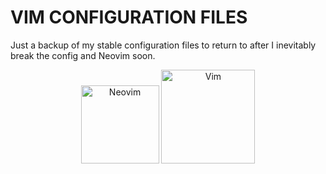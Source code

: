 # VIM CONFIGURATION FILES
Just a backup of my stable configuration files to return to after I inevitably break the config and Neovim soon.

<p align="center">
<img src="https://github.com/TA-800/vimconfig/assets/31612100/02c96600-a1e4-43ec-9fc0-0594e38b5408" alt="Neovim" width="125"/>
<img src="https://github.com/TA-800/vimconfig/assets/31612100/3bddbc2f-20f7-4746-93f4-d16fa1402c04" alt="Vim" width="150"/>
</p>
